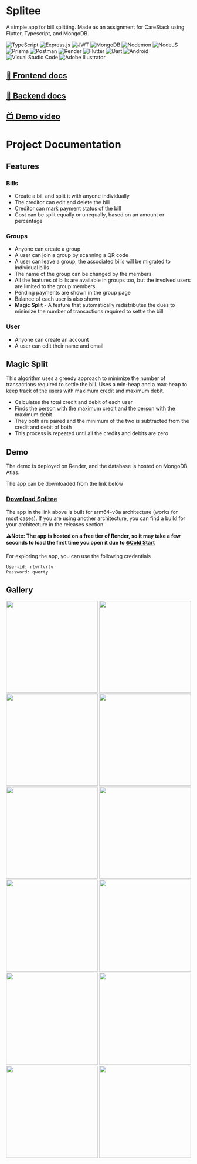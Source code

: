 # Splitee

A simple app for bill splitting. Made as an assignment for CareStack using Flutter, Typescript, and MongoDB.

![TypeScript](https://img.shields.io/badge/typescript-%23007ACC.svg?style=for-the-badge&logo=typescript&logoColor=white)
![Express.js](https://img.shields.io/badge/express.js-%23404d59.svg?style=for-the-badge&logo=express&logoColor=%2361DAFB)
![JWT](https://img.shields.io/badge/JWT-black?style=for-the-badge&logo=JSON%20web%20tokens)
![MongoDB](https://img.shields.io/badge/MongoDB-%234ea94b.svg?style=for-the-badge&logo=mongodb&logoColor=white)
![Nodemon](https://img.shields.io/badge/NODEMON-%23323330.svg?style=for-the-badge&logo=nodemon&logoColor=%BBDEAD)
![NodeJS](https://img.shields.io/badge/node.js-6DA55F?style=for-the-badge&logo=node.js&logoColor=white)
![Prisma](https://img.shields.io/badge/Prisma-3982CE?style=for-the-badge&logo=Prisma&logoColor=white)
![Postman](https://img.shields.io/badge/Postman-FF6C37?style=for-the-badge&logo=postman&logoColor=white)
![Render](https://img.shields.io/badge/Render-%46E3B7.svg?style=for-the-badge&logo=render&logoColor=white)
![Flutter](https://img.shields.io/badge/Flutter-%2302569B.svg?style=for-the-badge&logo=Flutter&logoColor=white)
![Dart](https://img.shields.io/badge/dart-%230175C2.svg?style=for-the-badge&logo=dart&logoColor=white)
![Android](https://img.shields.io/badge/Android-3DDC84?style=for-the-badge&logo=android&logoColor=white)
![Visual Studio Code](https://img.shields.io/badge/Visual%20Studio%20Code-0078d7.svg?style=for-the-badge&logo=visual-studio-code&logoColor=white)
![Adobe Illustrator](https://img.shields.io/badge/adobe%20illustrator-%23FF9A00.svg?style=for-the-badge&logo=adobe%20illustrator&logoColor=white)

## [📕 Frontend docs](https://github.com/RohitEdathil/Splitee/tree/master/sp_frontend#readme)

## [📗 Backend docs](https://github.com/RohitEdathil/Splitee/tree/master/sp_backend#readme)

## [📺 Demo video](https://youtu.be/83x_o12jnS0)

# Project Documentation

## Features

### Bills

- Create a bill and split it with anyone individually
- The creditor can edit and delete the bill
- Creditor can mark payment status of the bill
- Cost can be split equally or unequally, based on an amount or percentage

### Groups

- Anyone can create a group
- A user can join a group by scanning a QR code
- A user can leave a group, the associated bills will be migrated to individual bills
- The name of the group can be changed by the members
- All the features of bills are available in groups too, but the involved users are limited to the group members
- Pending payments are shown in the group page
- Balance of each user is also shown
- **Magic Split** - A feature that automatically redistributes the dues to minimize the number of transactions required to settle the bill

### User

- Anyone can create an account
- A user can edit their name and email

## Magic Split

This algorithm uses a greedy approach to minimize the number of transactions required to settle the bill. Uses a min-heap and a max-heap to keep track of the users with maximum credit and maximum debit.

- Calculates the total credit and debit of each user
- Finds the person with the maximum credit and the person with the maximum debit
- They both are paired and the minimum of the two is subtracted from the credit and debit of both
- This process is repeated until all the credits and debits are zero

## Demo

The demo is deployed on Render, and the database is hosted on MongoDB Atlas.

The app can be downloaded from the link below

### **[Download Splitee](https://github.com/RohitEdathil/Splitee/releases/download/v1.0/app-arm64-v8a-release.apk)**

The app in the link above is built for arm64-v8a architecture (works for most cases). If you are using another architecture, you can find a build for your architecture in the releases section.

**⚠️Note: The app is hosted on a free tier of Render, so it may take a few seconds to load the first time you open it due to [❄️Cold Start](<https://en.wikipedia.org/wiki/Cold_start_(computing)>)**

For exploring the app, you can use the following credentials

```
User-id: rtvrtvrtv
Password: qwerty
```

## Gallery

<img src="screenshots/login.jpg" width="250">
<img src="screenshots/groups.jpg" width="250">
<img src="screenshots/indi.jpg" width="250">
<img src="screenshots/list_bill.jpg" width="250">
<img src="screenshots/create_bill.jpg" width="250">
<img src="screenshots/view_bill.jpg" width="250">
<img src="screenshots/edit_part.jpg" width="250">
<img src="screenshots/summary.jpg" width="250">
<img src="screenshots/balance.jpg" width="250">
<img src="screenshots/group_options.jpg" width="250">
<img src="screenshots/magic.jpg" width="250">
<img src="screenshots/user_settings.jpg" width="250">
